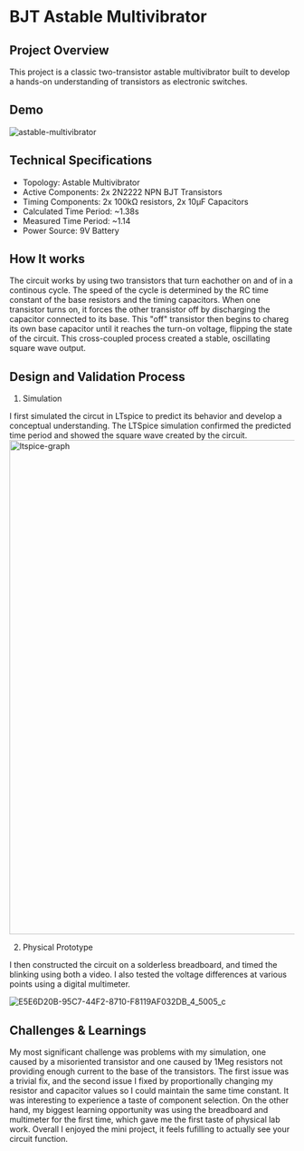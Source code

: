 # BJT Astable Multivibrator

## Project Overview
This project is a classic two-transistor astable multivibrator built to develop a hands-on understanding of transistors as electronic switches.

## Demo
![astable-multivibrator](https://github.com/user-attachments/assets/3e3eb8e3-a319-4156-be18-4c09b3521d21)


## Technical Specifications
- Topology: Astable Multivibrator
- Active Components: 2x 2N2222 NPN BJT Transistors
- Timing Components: 2x 100k&Omega; resistors, 2x 10&mu;F Capacitors
- Calculated Time Period: ~1.38s
- Measured Time Period: ~1.14
- Power Source: 9V Battery

## How It works
The circuit works by using two transistors that turn eachother on and of in a continous cycle. The speed of the cycle is determined by the RC time constant of the base resistors and the timing capacitors. When one transistor turns on, it forces the other transistor off by discharging the capacitor connected to its base. This "off" transistor then begins to chareg its own base capacitor until it reaches the turn-on voltage, flipping the state of the circuit. This cross-coupled process created a stable, oscillating square wave output.

## Design and Validation Process

1. Simulation

I first simulated the circut in LTspice to predict its behavior and develop a conceptual understanding. The LTSpice simulation confirmed the predicted time period and showed the square wave created by the circuit.
<img width="1440" height="872" alt="ltspice-graph" src="https://github.com/user-attachments/assets/9b2ace64-ba00-4363-a857-a67cbca0e4bc" />

2. Physical Prototype

I then constructed the circuit on a solderless breadboard, and timed the blinking using both a video. I also tested the voltage differences at various points using a digital multimeter.

![E5E6D20B-95C7-44F2-8710-F8119AF032DB_4_5005_c](https://github.com/user-attachments/assets/868e0fc7-8980-44a7-865a-fe4fc319c442)

## Challenges & Learnings

My most significant challenge was problems with my simulation, one caused by a misoriented transistor and one caused by 1Meg resistors not providing enough current to the base of the transistors. The first issue was a trivial fix, and the second issue I fixed by proportionally changing my resistor and capacitor values so I could maintain the same time constant. It was interesting to experience a taste of component selection. On the other hand, my biggest learning opportunity was using the breadboard and multimeter for the first time, which gave me the first taste of physical lab work. Overall I enjoyed the mini project, it feels fufilling to actually see your circuit function.


